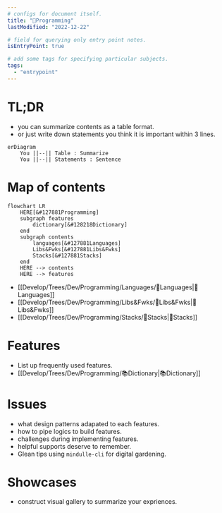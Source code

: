 ```yaml
---
# configs for document itself.
title: "🎉Programming"
lastModified: "2022-12-22"

# field for querying only entry point notes.
isEntryPoint: true

# add some tags for specifying particular subjects.
tags:
  - "entrypoint"
---
```

# TL;DR
- you can summarize contents as a table format.
- or just write down statements you think it is important within 3 lines.
```mermaid
erDiagram
	You ||--|| Table : Summarize
	You ||--|| Statements : Sentence
```


# Map of contents
```mermaid
flowchart LR
	HERE[&#127881Programming]
	subgraph features
		dictionary[&#128218Dictionary]
	end
	subgraph contents
		languages[&#127881Languages]
		Libs&Fwks[&#127881Libs&Fwks]
		Stacks[&#127881Stacks]
	end
	HERE --> contents
	HERE --> features
```
- [[Develop/Trees/Dev/Programming/Languages/🎉Languages|🎉Languages]]
- [[Develop/Trees/Dev/Programming/Libs&Fwks/🎉Libs&Fwks|🎉Libs&Fwks]]
- [[Develop/Trees/Dev/Programming/Stacks/🎉Stacks|🎉Stacks]]


# Features
- List up frequently used features.
- [[Develop/Trees/Dev/Programming/📚Dictionary|📚Dictionary]]
# Issues
- what design patterns adapated to each features.
- how to pipe logics to build features.
- challenges during implementing features.
- helpful supports deserve to remember.
- Glean tips using `mindulle-cli` for digital gardening.

# Showcases
- construct visual gallery to summarize your expriences.
